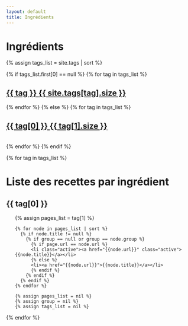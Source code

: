```yaml
---
layout: default
title: Ingrédients
---
```


<div class='list-group'>
  <h1>Ingrédients</h1>
  {% assign tags_list = site.tags | sort %}

  {% if tags_list.first[0] == null %}
    {% for tag in tags_list %}
      <h2>
        <a href="#{{ tag }}-ref" class='list-group-item'>
          {{ tag }} <span class='badge'>{{ site.tags[tag].size }}</span>
        </a>
      </h2>
    {% endfor %}
  {% else %}
    {% for tag in tags_list %}
      <h2>
        <a href="#{{ tag[0] }}-ref" class='list-group-item'>
          {{ tag[0] }} <span class='badge'>{{ tag[1].size }}</span>
        </a>
      </h2>  
    {% endfor %}
  {% endif %}
</div>

{% for tag in tags_list %}
  <h1>Liste des recettes par ingrédient</h1>
  <h2 class='tag-header' id="{{ tag[0] }}-ref">{{ tag[0] }}</h2>
  <ul>
    {% assign pages_list = tag[1] %}

    {% for node in pages_list | sort %}
      {% if node.title != null %}
        {% if group == null or group == node.group %}
          {% if page.url == node.url %}
          <li class="active"><a href="{{node.url}}" class="active">{{node.title}}</a></li>
          {% else %}
          <li><a href="{{node.url}}">{{node.title}}</a></li>
          {% endif %}
        {% endif %}
      {% endif %}
    {% endfor %}

    {% assign pages_list = nil %}
    {% assign group = nil %}
    {% assign tags_list = nil %}
  </ul>
{% endfor %}
